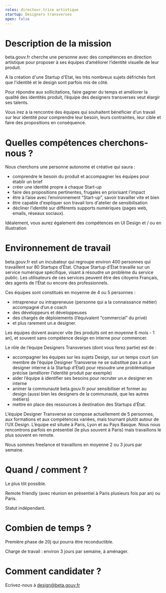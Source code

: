 ```yaml
---
roles: directeur.trice artistique
startup: Designers transverses
open: false
---
```

# Description de la mission
beta.gouv.fr cherche une personne avec des compétences en direction artistique pour proposer à ses équipes d’améliorer l’identité visuelle de leur produit.

A la création d'une Startup d'Etat, les très nombreux sujets défrichés font que l'identité et le design sont parfois mis de côté.

Pour répondre aux sollicitations, faire gagner du temps et améliorer la qualité des identités produit, l’équipe des designers transverses veut élargir ses talents.
 
Vous irez à la rencontre des équipes qui souhaitent bénéficier d’un travail sur leur identité pour comprendre leur besoin, leurs contraintes, leur cible et faire des propositions en conséquence.

# Quelles compétences cherchons-nous ?
Nous cherchons une personne autonome et créative qui saura : 
- comprendre le besoin du produit et accompagner les équipes pour établir un brief
- créer une identité propre à chaque Start-up
- faire des propositions pertinentes, frugales en priorisant l'impact
- être à l’aise avec l’environnement “Start-up”, savoir travailler vite et bien
- être capable d'expliquer son travail lors d'atelier de sensibilisation
- décliner l’identité sur différents supports numériques (pages web, emails, réseaux sociaux).

Idéalement, vous aurez également des compétences en UI Design et / ou en illustration

# Environnement de travail
beta.gouv.fr est un incubateur qui regroupe environ 400 personnes qui travaillent sur 80 Startups d’État. 
Chaque Startup d’État travaille sur un service numérique spécifique, visant à résoudre un problème du service public. Les utilisateurs de ces services peuvent être des citoyens Français, des agents de l’État ou encore des professionnels. 

Ces équipes sont constitués en moyenne de 4 ou 5 personnes :
- intrapreneur ou intrapreneuse (personne qui a la connaissance métier) accompagné d’un.e coach
- des développeurs et développeuses 
- des chargés de déploiements (l’équivalent “commercial” du privé)
- et plus rarement un.e designer.

Les équipes doivent avancer vite (les produits ont en moyenne 6 mois - 1 an), et souvent sans compétence design en interne pour commencer.

Le rôle de l’équipe Designers Transverses (dont vous ferez partie) est de : 
- accompagner les équipes sur les sujets Design, sur un temps court (un membre de l’équipe Designer Transverse ne se substitue pas à un.e designer interne à la Startup d’État) pour résoudre une problématique précise (améliorer l’identité produit par exemple)
- aider l’équipe à identifier ses besoins pour recruter un.e designer en interne
- animer la communauté beta.gouv.fr pour sensibiliser et former au design (aussi bien les designers de la communauté, que les autres métiers)
- mettre en place des ressources à destination des Startups d’État.

L’équipe Designer Transverse se compose actuellement de 5 personnes, aux formations et aux compétences variées, mais tournant plutôt autour de l’UX Design. 
L’équipe est située à Paris, Lyon et au Pays Basque. 
Nous nous rencontrons parfois en présentiel (le plus souvent à Paris) mais travaillons le plus souvent en remote. 

Nous sommes freelance et travaillons en moyenne 2 ou 3 jours par semaine.

# Quand / comment ?
Le plus tôt possible.

Remote friendly (avec réunion en présentiel à Paris plusieurs fois par an) ou Paris.

Statut indépendant.

# Combien de temps ?
Première phase de 20j qui pourra être reconductible.

Charge de travail : environ 3 jours par semaine, à aménager.
# Comment candidater ?
Ecrivez-nous à design@beta.gouv.fr


